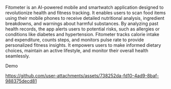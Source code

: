 Fitometer is an AI-powered mobile and smartwatch application designed to revolutionize health and fitness tracking. It enables users to scan food items using their mobile phones to receive detailed nutritional analysis, ingredient breakdowns, and warnings about harmful substances. By analyzing past health records, the app alerts users to potential risks, such as allergies or conditions like diabetes and hypertension. Fitometer tracks calorie intake and expenditure, counts steps, and monitors pulse rate to provide personalized fitness insights. It empowers users to make informed dietary choices, maintain an active lifestyle, and monitor their overall health seamlessly.

Demo


https://github.com/user-attachments/assets/738252da-fd10-4ad9-8baf-988375decd81

